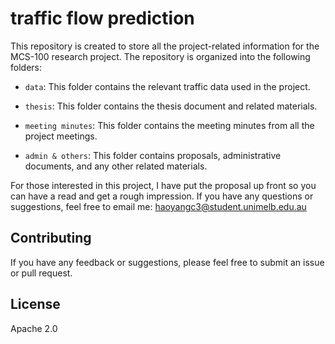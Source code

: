 # traffic flow prediction

This repository is created to store all the project-related information for the MCS-100 research project. The repository is organized into the following folders:

- `data`: This folder contains the relevant traffic data used in the project.

- `thesis`: This folder contains the thesis document and related materials.

- `meeting minutes`: This folder contains the meeting minutes from all the project meetings.

- `admin & others`: This folder contains proposals, administrative documents, and any other related materials.

For those interested in this project, I have put the proposal up front so you can have a read and get a rough impression. If you have any questions or suggestions, feel free to email me: haoyangc3@student.unimelb.edu.au

## Contributing

If you have any feedback or suggestions, please feel free to submit an issue or pull request.

## License

Apache 2.0
